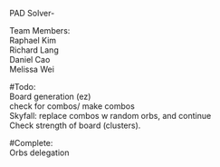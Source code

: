 PAD Solver-  

Team Members:  
Raphael Kim  
Richard Lang  
Daniel Cao  
Melissa Wei  


#Todo:  
  Board generation (ez)  
  check for combos/ make combos  
  Skyfall: replace combos w random orbs, and continue  
  Check strength of board (clusters).  

#Complete:  
Orbs delegation  
